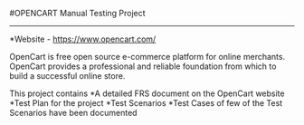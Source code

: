 #OPENCART Manual Testing Project
*******************************************
*Website - https://www.opencart.com/

OpenCart is free open source e-commerce platform for online merchants. OpenCart provides a professional and reliable foundation from which to build a successful online store.

This project contains 
*A detailed FRS document on the OpenCart website
*Test Plan for the project
*Test Scenarios
*Test Cases of few of the Test Scenarios have been documented

